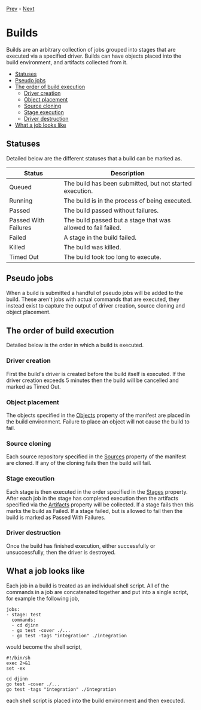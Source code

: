 [Prev](/user/the-basics) - [Next](/user/namespaces)

# Builds

Builds are an arbitrary collection of jobs grouped into stages that are
executed via a specified driver. Builds can have objects placed into
the build environment, and artifacts collected from it.

* [Statuses](#statuses)
* [Pseudo jobs](#pseudo-jobs)
* [The order of build execution](#the-order-of-build-execution)
  * [Driver creation](#driver-creation)
  * [Object placement](#object-placement)
  * [Source cloning](#source-cloning)
  * [Stage execution](#stage-execution)
  * [Driver destruction](#driver-destruction)
* [What a job looks like](#what-a-job-looks-like)

## Statuses

Detailed below are the different statuses that a build can be marked as.

| Status               | Description                                                   |
|----------------------|---------------------------------------------------------------|
| Queued               | The build has been submitted, but not started execution.      |
| Running              | The build is in the process of being executed.                |
| Passed               | The build passed without failures.                            |
| Passed With Failures | The build passed but a stage that was allowed to fail failed. |
| Failed               | A stage in the build failed.                                  |
| Killed               | The build was killed.                                         |
| Timed Out            | The build took too long to execute.                           |

## Pseudo jobs

When a build is submitted a handful of pseudo jobs will be added to the build.
These aren't jobs with actual commands that are executed, they instead exist
to capture the output of driver creation, source cloning and object placement.

## The order of build execution

Detailed below is the order in which a build is executed.

### Driver creation

First the build's driver is created before the build itself is executed. If the
driver creation exceeds 5 minutes then the build will be cancelled and marked as
Timed Out.

### Object placement

The objects specified in the [Objects](/user/manifest#objects) property of the
manifest are placed in the build environment. Failure to place an object will
not cause the build to fail.

### Source cloning

Each source repository specified in the [Sources](/user/manifest#sources)
property of the manifest are cloned. If any of the cloning fails then the build
will fail.

### Stage execution

Each stage is then executed in the order specified in the
[Stages](/user/manifest#stages) property. After each job in the stage has
completed execution then the artifacts specified via the
[Artifacts](/user/manifest#artifacts) property will be collected. If a stage
fails then this marks the build as Failed. If a stage failed, but is allowed to
fail then the build is marked as Passed With Failures.

### Driver destruction

Once the build has finished execution, either successfully or unsuccessfully,
then the driver is destroyed.

## What a job looks like

Each job in a build is treated as an individual shell script. All of the
commands in a job are concatenated together and put into a single script, for
example the following job,

    jobs:
    - stage: test
      commands:
      - cd djinn
      - go test -cover ./...
      - go test -tags "integration" ./integration

would become the shell script,

    #!/bin/sh
    exec 2>&1
    set -ex

    cd djinn
    go test -cover ./...
    go test -tags "integration" ./integration

each shell script is placed into the build environment and then executed.
